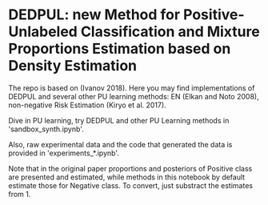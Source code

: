 # DEDPUL: new Method for Positive-Unlabeled Classification and Mixture Proportions Estimation based on Density Estimation



The repo is based on (Ivanov 2018). Here you may find implementations of DEDPUL and several other PU learning methods: EN (Elkan and Noto 2008), non-negative Risk Estimation (Kiryo et al. 2017).

Dive in PU learning, try DEDPUL and other PU Learning methods in 'sandbox_synth.ipynb'.

Also, raw experimental data and the code that generated the data is provided in 'experiments_\*.ipynb'.

Note that in the original paper proportions and posteriors of Positive class are presented and estimated, while methods in this notebook by default estimate those for Negative class. To convert, just substract the estimates from 1.
